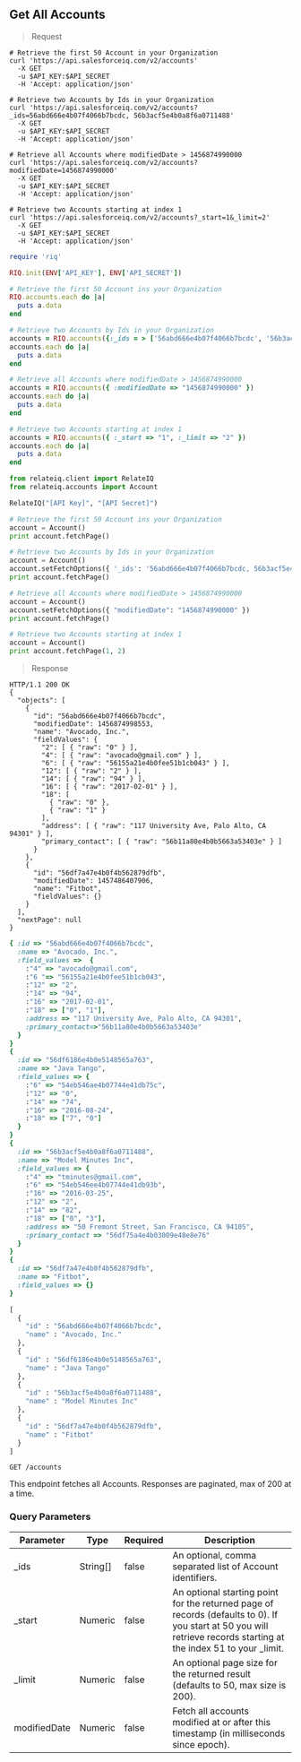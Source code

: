 ## Get All Accounts

> Request

```shell
# Retrieve the first 50 Account in your Organization
curl 'https://api.salesforceiq.com/v2/accounts'
  -X GET
  -u $API_KEY:$API_SECRET
  -H 'Accept: application/json'

# Retrieve two Accounts by Ids in your Organization
curl 'https://api.salesforceiq.com/v2/accounts?_ids=56abd666e4b07f4066b7bcdc, 56b3acf5e4b0a8f6a0711488'
  -X GET
  -u $API_KEY:$API_SECRET
  -H 'Accept: application/json'

# Retrieve all Accounts where modifiedDate > 1456874990000
curl 'https://api.salesforceiq.com/v2/accounts?modifiedDate=1456874990000'
  -X GET
  -u $API_KEY:$API_SECRET
  -H 'Accept: application/json' 

# Retrieve two Accounts starting at index 1 
curl 'https://api.salesforceiq.com/v2/accounts?_start=1&_limit=2'
  -X GET
  -u $API_KEY:$API_SECRET
  -H 'Accept: application/json' 
```

```ruby
require 'riq'

RIQ.init(ENV['API_KEY'], ENV['API_SECRET'])

# Retrieve the first 50 Account ins your Organization
RIQ.accounts.each do |a|
  puts a.data
end

# Retrieve two Accounts by Ids in your Organization
accounts = RIQ.accounts({:_ids = > ['56abd666e4b07f4066b7bcdc', '56b3acf5e4b0a8f6a0711488']})
accounts.each do |a|
  puts a.data
end

# Retrieve all Accounts where modifiedDate > 1456874990000
accounts = RIQ.accounts({ :modifiedDate => "1456874990000" })
accounts.each do |a|
  puts a.data
end

# Retrieve two Accounts starting at index 1
accounts = RIQ.accounts({ :_start => "1", :_limit => "2" })
accounts.each do |a|
  puts a.data
end
```

```python
from relateiq.client import RelateIQ
from relateiq.accounts import Account

RelateIQ("[API Key]", "[API Secret]")

# Retrieve the first 50 Account ins your Organization
account = Account()
print account.fetchPage()

# Retrieve two Accounts by Ids in your Organization
account = Account()
account.setFetchOptions({ '_ids': '56abd666e4b07f4066b7bcdc, 56b3acf5e4b0a8f6a0711488' })
print account.fetchPage()

# Retrieve all Accounts where modifiedDate > 1456874990000
account = Account()
account.setFetchOptions({ "modifiedDate": "1456874990000" })
print account.fetchPage()

# Retrieve two Accounts starting at index 1
account = Account()
print account.fetchPage(1, 2)
```

> Response

```shell
HTTP/1.1 200 OK
{
  "objects": [
    {
      "id": "56abd666e4b07f4066b7bcdc",
      "modifiedDate": 1456874998553,
      "name": "Avocado, Inc.",
      "fieldValues": {
        "2": [ { "raw": "0" } ],                       
        "4": [ { "raw": "avocado@gmail.com" } ],
        "6": [ { "raw": "56155a21e4b0fee51b1cb043" } ],
        "12": [ { "raw": "2" } ],
        "14": [ { "raw": "94" } ],
        "16": [ { "raw": "2017-02-01" } ],
        "18": [ 
          { "raw": "0" },
          { "raw": "1" }
        ],
        "address": [ { "raw": "117 University Ave, Palo Alto, CA 94301" } ],
        "primary_contact": [ { "raw": "56b11a80e4b0b5663a53403e" } ]
      }
    },
    {
      "id": "56df7a47e4b0f4b562879dfb",
      "modifiedDate": 1457486407906,
      "name": "Fitbot",
      "fieldValues": {}
    }
  ],
  "nextPage": null
}
```

```ruby
{ :id => "56abd666e4b07f4066b7bcdc", 
  :name => "Avocado, Inc.", 
  :field_values =>  {    
    :"4" => "avocado@gmail.com", 
    :"6 "=> "56155a21e4b0fee51b1cb043", 
    :"12" => "2",     
    :"14" => "94", 
    :"16" => "2017-02-01", 
    :"18" => ["0", "1"], 
    :address => "117 University Ave, Palo Alto, CA 94301", 
    :primary_contact=>"56b11a80e4b0b5663a53403e"
  }
}
{
  :id => "56df6186e4b0e5148565a763", 
  :name => "Java Tango", 
  :field_values => {
    :"6" => "54eb546ae4b07744e41db75c", 
    :"12" => "0", 
    :"14" => "74", 
    :"16" => "2016-08-24",     
    :"18" => ["7", "0"]
  }
}
{ 
  :id => "56b3acf5e4b0a8f6a0711488", 
  :name => "Model Minutes Inc", 
  :field_values => {    
    :"4" => "tminutes@gmail.com", 
    :"6" => "54eb546ee4b07744e41db93b", 
    :"16" => "2016-03-25", 
    :"12" => "2", 
    :"14" => "82", 
    :"18" => ["0", "3"], 
    :address => "50 Fremont Street, San Francisco, CA 94105", 
    :primary_contact => "56df75a4e4b03009e48e8e76"
  }
}
{
  :id => "56df7a47e4b0f4b562879dfb", 
  :name => "Fitbot", 
  :field_values => {}
}
```

```python
[
  {
    "id" : "56abd666e4b07f4066b7bcdc",
    "name" : "Avocado, Inc."
  },  
  {
    "id" : "56df6186e4b0e5148565a763",
    "name" : "Java Tango"
  },
  {
    "id" : "56b3acf5e4b0a8f6a0711488",
    "name" : "Model Minutes Inc"
  },  
  {
    "id" : "56df7a47e4b0f4b562879dfb",
    "name" : "Fitbot"
  }
]
```
`GET /accounts`

This endpoint fetches all Accounts. Responses are paginated, max of 200 at a time.

### Query Parameters
Parameter | Type | Required | Description
--------- | ---- | -------- | -----------
_ids | String[] | false | An optional, comma separated list of Account identifiers.
_start | Numeric | false | An optional starting point for the returned page of records (defaults to 0). If you start at 50 you will retrieve records starting at the index 51 to your _limit.
_limit | Numeric | false | An optional page size for the returned result (defaults to 50, max size is 200).
modifiedDate | Numeric | false | Fetch all accounts modified at or after this timestamp (in milliseconds since epoch).